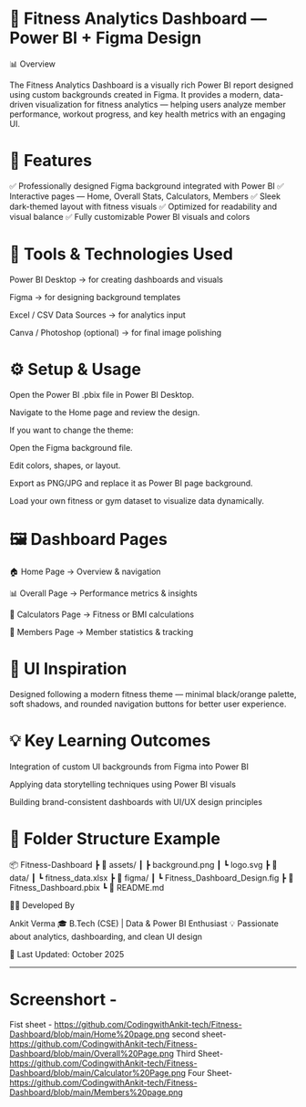 # 🧩 Fitness Analytics Dashboard — Power BI + Figma Design
📊 Overview

The Fitness Analytics Dashboard is a visually rich Power BI report designed using custom backgrounds created in Figma.
It provides a modern, data-driven visualization for fitness analytics — helping users analyze member performance, workout progress, and key health metrics with an engaging UI.

# 🎯 Features

✅ Professionally designed Figma background integrated with Power BI
✅ Interactive pages — Home, Overall Stats, Calculators, Members
✅ Sleek dark-themed layout with fitness visuals
✅ Optimized for readability and visual balance
✅ Fully customizable Power BI visuals and colors

# 🧰 Tools & Technologies Used

Power BI Desktop → for creating dashboards and visuals

Figma → for designing background templates

Excel / CSV Data Sources → for analytics input

Canva / Photoshop (optional) → for final image polishing

# ⚙️ Setup & Usage

Open the Power BI .pbix file in Power BI Desktop.

Navigate to the Home page and review the design.

If you want to change the theme:

Open the Figma background file.

Edit colors, shapes, or layout.

Export as PNG/JPG and replace it as Power BI page background.

Load your own fitness or gym dataset to visualize data dynamically.

# 🖼️ Dashboard Pages

🏠 Home Page → Overview & navigation

📊 Overall Page → Performance metrics & insights

🧮 Calculators Page → Fitness or BMI calculations

👥 Members Page → Member statistics & tracking

# 🎨 UI Inspiration

Designed following a modern fitness theme — minimal black/orange palette, soft shadows, and rounded navigation buttons for better user experience.

# 💡 Key Learning Outcomes

Integration of custom UI backgrounds from Figma into Power BI

Applying data storytelling techniques using Power BI visuals

Building brand-consistent dashboards with UI/UX design principles

# 📁 Folder Structure Example
📦 Fitness-Dashboard
 ┣ 📂 assets/
 ┃ ┣ background.png
 ┃ ┗ logo.svg
 ┣ 📂 data/
 ┃ ┗ fitness_data.xlsx
 ┣ 📂 figma/
 ┃ ┗ Fitness_Dashboard_Design.fig
 ┣ 📜 Fitness_Dashboard.pbix
 ┗ 📜 README.md

👨‍💻 Developed By

Ankit Verma
🎓 B.Tech (CSE) | Data & Power BI Enthusiast
💡 Passionate about analytics, dashboarding, and clean UI design

📅 Last Updated: October 2025

---

# Screenshort -
Fist sheet -
https://github.com/CodingwithAnkit-tech/Fitness-Dashboard/blob/main/Home%20page.png
second sheet-
https://github.com/CodingwithAnkit-tech/Fitness-Dashboard/blob/main/Overall%20Page.png
Third Sheet-
https://github.com/CodingwithAnkit-tech/Fitness-Dashboard/blob/main/Calculator%20Page.png
Four Sheet-
https://github.com/CodingwithAnkit-tech/Fitness-Dashboard/blob/main/Members%20page.png

